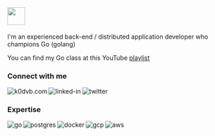 ## <img src="https://github.com/egonelbre/gophers/blob/10cc13c5e29555ec23f689dc985c157a8d4692ab/vector/friends/liberty.svg" width="40">
I'm an experienced back-end / distributed application developer who champions Go (golang) 

You can find my Go class at this YouTube [playlist](https://www.youtube.com/playlist?list=PLoILbKo9rG3skRCj37Kn5Zj803hhiuRK6)

### Connect with me
[<img align="left" alt="k0dvb.com" src="https://img.shields.io/badge/kodvb-green.svg?&style=for-the-badge&logo=wordpress&logoColor=white" />](https://www.k0dvb.com)

[<img align="left" alt="linked-in" src="https://img.shields.io/badge/linkedin-%230077B5.svg?&style=for-the-badge&logo=linkedin&logoColor=white" />](https://www.linkedin.com/in/matthew-holiday-5a08ba3)

[<img align="left" alt="twitter" src="https://img.shields.io/badge/twitter-%231DA1F2.svg?&style=for-the-badge&logo=twitter&logoColor=white" />](https://twitter.com/k0dvb)

<br>

### Expertise
[<img align="left" alt="go" src="https://img.shields.io/badge/go-%231DA1F2.svg?&style=for-the-badge&logo=go&logoColor=white" />](https://golang.org)  

[<img align="left" alt="postgres" src="https://img.shields.io/badge/postgres-%23316192.svg?&style=for-the-badge&logo=postgresql&logoColor=white" />](https://www.postgresql.org)

[<img align="left" alt="docker" src="https://img.shields.io/badge/docker%20-%2343853D.svg?&style=for-the-badge&logo=docker&logoColor=white" />](https://www.docker.com)

<img align="left" alt="gcp" src="https://img.shields.io/badge/Google%20Cloud-gray?logo=googlecloud&logoColor=white&style=for-the-badge" />

<img align="left" alt="aws" src="https://img.shields.io/badge/Amazon%20AWS-%23232F3E?logo=amazon-aws&logoColor=white&style=for-the-badge" />

<!--
**matt4biz/matt4biz** is a ✨ _special_ ✨ repository because its `README.md` (this file) appears on your GitHub profile.

Here are some ideas to get you started:

- 🔭 I’m currently working on ...
- 🌱 I’m currently learning ...
- 👯 I’m looking to collaborate on ...
- 🤔 I’m looking for help with ...
- 💬 Ask me about ...
- 📫 How to reach me: ...
- 😄 Pronouns: ...
- ⚡ Fun fact: ...
-->
